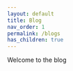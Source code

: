```yaml
---
layout: default
title: Blog
nav_order: 1
permalink: /blogs
has_children: true
---
```


Welcome to the blog
